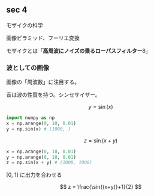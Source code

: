 ## sec 4
モザイクの科学

画像ピラミッド、フーリエ変換

モザイクとは「**高周波にノイズの乗るローパスフィルター**8」

### 波としての画像
画像の「周波数」に注目する。

音は波の性質を持つ。シンセサイザー。

$$
y = \sin{(x)}
$$

``` python
import numpy as np
x = np.arange(0, 10, 0.01)
y = np.sin(x) # (1000, )
```

$$
z = \sin{(x+y)}
$$

``` python
x = np.arange(0, 10, 0.01)
y = np.arange(0, 10, 0.01)
z = np.sin(x + y) # (1000, 1000)
```

[0, 1] に出力を合わせる

$$
z = \frac{\sin{(x+y)}+1}{2}
$$



